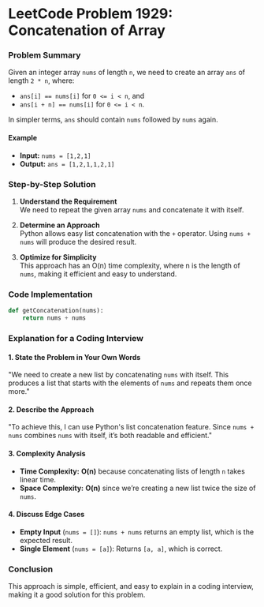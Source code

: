 
# LeetCode Problem 1929: Concatenation of Array

### Problem Summary
Given an integer array `nums` of length `n`, we need to create an array `ans` of length `2 * n`, where:
- `ans[i] == nums[i]` for `0 <= i < n`, and
- `ans[i + n] == nums[i]` for `0 <= i < n`.

In simpler terms, `ans` should contain `nums` followed by `nums` again.

#### Example
- **Input:** `nums = [1,2,1]`
- **Output:** `ans = [1,2,1,1,2,1]`

### Step-by-Step Solution

1. **Understand the Requirement**  
   We need to repeat the given array `nums` and concatenate it with itself.

2. **Determine an Approach**  
   Python allows easy list concatenation with the `+` operator. Using `nums + nums` will produce the desired result.

3. **Optimize for Simplicity**  
   This approach has an O(n) time complexity, where n is the length of `nums`, making it efficient and easy to understand.

### Code Implementation

```python
def getConcatenation(nums):
    return nums + nums
```

### Explanation for a Coding Interview

#### 1. **State the Problem in Your Own Words**  
   "We need to create a new list by concatenating `nums` with itself. This produces a list that starts with the elements of `nums` and repeats them once more."

#### 2. **Describe the Approach**  
   "To achieve this, I can use Python's list concatenation feature. Since `nums + nums` combines `nums` with itself, it’s both readable and efficient."

#### 3. **Complexity Analysis**  
   - **Time Complexity:** **O(n)** because concatenating lists of length `n` takes linear time.
   - **Space Complexity:** **O(n)** since we’re creating a new list twice the size of `nums`.

#### 4. **Discuss Edge Cases**
   - **Empty Input** (`nums = []`): `nums + nums` returns an empty list, which is the expected result.
   - **Single Element** (`nums = [a]`): Returns `[a, a]`, which is correct.

### Conclusion
This approach is simple, efficient, and easy to explain in a coding interview, making it a good solution for this problem.